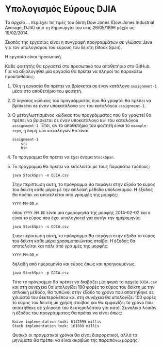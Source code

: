 Υπολογισμός Εύρους DJIA
=====================

Το αρχείο ... περιέχει τις τιμές του δίκτη Dow Jones (Dow Jones
Industrial Average, DJIA) από τη δημιουργία του στις 26/05/1896 μέχρι
τις 19/02/2014.

Σκοπός της εργασίας είναι η συγγραφή προγραμμάτων σε γλώσσα Java για
τον υπολογισμού του εύρους του δείκτη (Stock Span).

Η εργασία είναι προσωπική.

Κάθε φοιτητής θα εργαστεί στο προσωπικό του αποθετήριο στο GitHub. Για
να αξιολογηθεί μια εργασία θα πρέπει να πληροί τις παρακάτω
προϋποθέσεις:

1. Όλη η εργασία θα πρέπει να βρίσκεται σε έναν κατάλογο
  ``assignment-1`` μέσα στο αποθετήριο του φοιτητή.

2. Ο πηγαίος κώδικας του προγράμματος που θα γραφτεί θα πρέπει να βρίσκεται
  σε έναν υποκατάλογο ``src`` του καταλόγου ``assignment-1``.

3. Ο μεταγλωττισμένος κώδικας του προγράμματος που θα γραφτεί θα
  πρέπει να βρίσκεται σε έναν υποκατάλογο ``bin`` του καταλόγου
  ``assignment-1``. Έτσι, αν το αποθετήριο του φοιτητή είναι το
  ``example-repo``, η δομή των καταλόγων θα είναι:
    ```
    assignment-1
        src
        bin
    ```
4. Το πρόγραμμα θα πρέπει να έχει όνομα ``StockSpan``.

5. Το πρόγραμμα θα πρέπει να εκτελείται με τους παρακάτω τρόπους:
    ``` 
    java StockSpan -n DJIA.csv
    ```
    Στην περίπτωση αυτή, το πρόγραμμα θα παράγει στην έξοδο το εύρος
    του δείκτη κάθε μέρα με την απλοϊκή μέθοδο υπολογισμού. Η έξοδος θα πρέπει
    να αποτελείται από γραμμές της μορφής:
     ```
     YYYY-MM-DD,n
     ```
    όπου ``YYYY-MM-DD`` είναι μια ημερομηνία της μορφής 2014-02-02 και ``n``
    είναι το εύρος που έχει υπολογιστεί για αυτήν την ημερομηνία.
    ``` 
    java StockSpan -s DJIA.csv
    ```
    Στην περίπτωση αυτή, το πρόγραμμα θα παράγει στην έξοδο το εύρος
    του δείκτη κάθε μέρα χρησιμοποιώντας στοίβα. Η έξοδος θα αποτελείται
    και πάλι από γραμμές της μορφής:
     ```
     YYYY-MM-DD,n
     ```
     δηλαδή από ημερομηνία και εύρος όπως και προηγουμένως.
    ``` 
    java StockSpan -p DJIA.csv
    ```
    Τότε το πρόγραμμα θα πρέπει να διαβάζει μία φορά το αρχείο ``DJIA.csv``
    και στη συνέχεια θα υπολογίζει 100 φορές το εύρος του δείκτη με την
    απλοϊκή μέθοδο, θα τυπώνει στην έξοδο το χρόνο που απαιτήθηκε σε
    χιλιοστά του δευτερολέπου και στη συνέχεια θα υπολογίζει 100 φορές
    το εύρος του δείκτη με χρήση στοίβας και θα εμφανίζει το χρόνο που
    απαιτήθηκε σε χιλιοστά του δευτερολέπτου  για αυτό. Συνολικά
    λοιπόν η έξοδος του προγράμματος θα πρέπει να είναι όπως:
     ```
     Naive implementation took: 6142599 millis
     Stack implementation took: 161808 millis    
     ```
    Φυσικά οι πραγματικοί χρόνοι θα είναι διαφορετικοί, αλλά τα μηνύματα θα
    πρέπει να είναι ακριβώς της παραπάνω μορφής.

 
   
